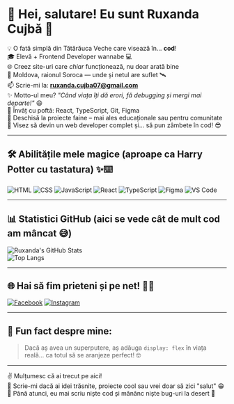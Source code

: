# 👋 Hei, salutare! Eu sunt Ruxanda Cujbă 🎀

💡 O fată simplă din Tătărăuca Veche care visează în... **cod**!  
🎓 Elevă + Frontend Developer wannabe 💻  
🌐 Creez site-uri care *chiar* funcționează, nu doar arată bine  
📍 Moldova, raionul Soroca — unde și netul are suflet 🛰️  
📫 Scrie-mi la: **ruxanda.cujba07@gmail.com**  
✨ Motto-ul meu? *"Când viața îți dă erori, fă debugging și mergi mai departe!"* 😄  
🧠 Învăț cu poftă: React, TypeScript, Git, Figma  
🤝 Deschisă la proiecte faine – mai ales educaționale sau pentru comunitate  
🚀 Visez să devin un web developer complet și... să pun zâmbete în cod! 😎

---

## 🛠️ Abilitățile mele magice (aproape ca Harry Potter cu tastatura) ✨⌨️

![HTML](https://img.shields.io/badge/-HTML5-E34F26?style=flat&logo=html5&logoColor=fff)
![CSS](https://img.shields.io/badge/-CSS3-1572B6?style=flat&logo=css3)
![JavaScript](https://img.shields.io/badge/-JavaScript-F7DF1E?style=flat&logo=javascript&logoColor=000)
![React](https://img.shields.io/badge/-React-61DAFB?style=flat&logo=react&logoColor=000)
![TypeScript](https://img.shields.io/badge/-TypeScript-3178C6?style=flat&logo=typescript&logoColor=fff)
![Figma](https://img.shields.io/badge/-Figma-F24E1E?style=flat&logo=figma&logoColor=fff)
![VS Code](https://img.shields.io/badge/-VS%20Code-007ACC?style=flat&logo=visual-studio-code)

---

## 📊 Statistici GitHub (aici se vede cât de mult cod am mâncat 😅)

![Ruxanda's GitHub Stats](https://github-readme-stats.vercel.app/api?username=ruxanda123&show_icons=true&theme=tokyonight)  
![Top Langs](https://github-readme-stats.vercel.app/api/top-langs/?username=ruxanda123&layout=compact&theme=tokyonight)

---

## 🌐 Hai să fim prieteni și pe net! 💬📲

[![Facebook](https://img.shields.io/badge/Facebook-1877F2?style=flat&logo=facebook&logoColor=white)]([https://www.facebook.com/ruxanda.cujba.5](https://www.facebook.com/ruxanda.cujba.7))  
[![Instagram](https://img.shields.io/badge/Instagram-E4405F?style=flat&logo=instagram&logoColor=white)]([https://www.instagram.com/ruxandacujba/](https://www.instagram.com/ruxxanda.01/))

---

## 🎉 Fun fact despre mine:

> Dacă aș avea un superputere, aș adăuga `display: flex` în viața reală… ca totul să se aranjeze perfect! 🤓

---

✌️ Mulțumesc că ai trecut pe aici!  
📩 Scrie-mi dacă ai idei trăsnite, proiecte cool sau vrei doar să zici "salut" 😁  
👾 Până atunci, eu mai scriu niște cod și mănânc niște bug-uri la desert 🍰
